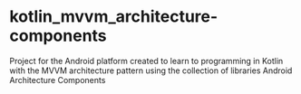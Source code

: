 # kotlin_mvvm_architecture-components
Project for the Android platform created to learn to programming in Kotlin with the MVVM architecture pattern using the collection of libraries Android Architecture Components
